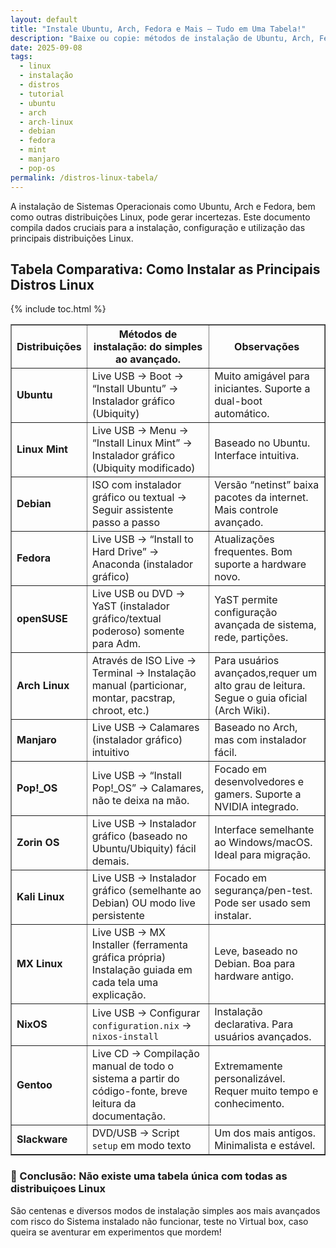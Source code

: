 ```yaml
---
layout: default
title: "Instale Ubuntu, Arch, Fedora e Mais — Tudo em Uma Tabela!"
description: "Baixe ou copie: métodos de instalação de Ubuntu, Arch, Fedora, Mint, Manjaro, Pop!_OS e mais — tudo em uma tabela fácil de usar."
date: 2025-09-08
tags:
  - linux
  - instalação
  - distros
  - tutorial
  - ubuntu
  - arch
  - arch-linux
  - debian
  - fedora
  - mint
  - manjaro
  - pop-os
permalink: /distros-linux-tabela/
---
```



<p>A instalação de Sistemas Operacionais como Ubuntu, Arch e Fedora, bem como outras distribuições Linux, pode gerar incertezas. Este documento compila dados cruciais para a instalação, configuração e utilização das principais distribuições Linux.</p>


<h2>Tabela Comparativa: Como Instalar as Principais Distros Linux</h2>


{% include toc.html %}


<section class="post-content">





<table border="1" cellpadding="5" cellspacing="0">
  <thead>
    <tr>
      <th><strong>Distribuições</strong></th>
      <th><strong>Métodos de instalação: do simples ao avançado.</strong></th>
      <th><strong>Observações</strong></th>
    </tr>
  </thead>
  <tbody>
    <tr>
      <td><strong>Ubuntu</strong></td>
      <td>Live USB → Boot → “Install Ubuntu” → Instalador gráfico (Ubiquity)</td>
      <td>Muito amigável para iniciantes. Suporte a dual-boot automático.</td>
    </tr>
    <tr>
      <td><strong>Linux Mint</strong></td>
      <td>Live USB → Menu → “Install Linux Mint” → Instalador gráfico (Ubiquity modificado)</td>
      <td>Baseado no Ubuntu. Interface intuitiva.</td>
    </tr>
    <tr>
      <td><strong>Debian</strong></td>
      <td>ISO com instalador gráfico ou textual → Seguir assistente passo a passo</td>
      <td>Versão “netinst” baixa pacotes da internet. Mais controle avançado.</td>
    </tr>
    <tr>
      <td><strong>Fedora</strong></td>
      <td>Live USB → “Install to Hard Drive” → Anaconda (instalador gráfico)</td>
      <td>Atualizações frequentes. Bom suporte a hardware novo.</td>
    </tr>
    <tr>
      <td><strong>openSUSE</strong></td>
      <td>Live USB ou DVD → YaST (instalador gráfico/textual poderoso) somente para Adm.</td>
      <td>YaST permite configuração avançada de sistema, rede, partições.</td>
    </tr>
    <tr>
      <td><strong>Arch Linux</strong></td>
      <td>Através de ISO Live → Terminal → Instalação manual (particionar, montar, pacstrap, chroot, etc.)</td>
      <td>Para usuários avançados,requer um alto grau de leitura. Segue o guia oficial (Arch Wiki).</td>
    </tr>
    <tr>
      <td><strong>Manjaro</strong></td>
      <td>Live USB → Calamares (instalador gráfico) intuitivo </td>
      <td>Baseado no Arch, mas com instalador fácil.</td>
    </tr>
    <tr>
      <td><strong>Pop!_OS</strong></td>
      <td>Live USB → “Install Pop!_OS” → Calamares, não te deixa na mão.</td>
      <td>Focado em desenvolvedores e gamers. Suporte a NVIDIA integrado.</td>
    </tr>
    <tr>
      <td><strong>Zorin OS</strong></td>
      <td>Live USB → Instalador gráfico (baseado no Ubuntu/Ubiquity) fácil demais.</td>
      <td>Interface semelhante ao Windows/macOS. Ideal para migração.</td>
    </tr>
    <tr>
      <td><strong>Kali Linux</strong></td>
      <td>Live USB → Instalador gráfico (semelhante ao Debian) OU modo live persistente</td>
      <td>Focado em segurança/pen-test. Pode ser usado sem instalar.</td>
    </tr>
    <tr>
      <td><strong>MX Linux</strong></td>
      <td>Live USB → MX Installer (ferramenta gráfica própria) Instalação guiada em cada tela uma explicação.</td>
      <td>Leve, baseado no Debian. Boa para hardware antigo.</td>
    </tr>
    <tr>
      <td><strong>NixOS</strong></td>
      <td>Live USB → Configurar <code>configuration.nix</code> → <code>nixos-install</code></td>
      <td>Instalação declarativa. Para usuários avançados.</td>
    </tr>
    <tr>
      <td><strong>Gentoo</strong></td>
      <td>Live CD → Compilação manual de todo o sistema a partir do código-fonte, breve leitura da documentação.</td>
      <td>Extremamente personalizável. Requer muito tempo e conhecimento.</td>
    </tr>
    <tr>
      <td><strong>Slackware</strong></td>
      <td>DVD/USB → Script <code>setup</code> em modo texto</td>
      <td>Um dos mais antigos. Minimalista e estável.</td>
    </tr>
  </tbody>
</table>






  <h3>📌 Conclusão: Não existe uma tabela única com todas as distribuiçoes Linux </h3>  
  <p>São centenas e diversos modos de instalação simples aos mais avançados com risco do Sistema instalado não funcionar, teste no Virtual box, caso queira se aventurar em experimentos que mordem!</p>
